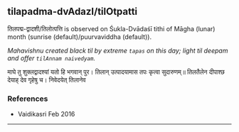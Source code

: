 ## tilapadma-dvAdazI/tilOtpatti
तिलपद्म-द्वादशी/तिलोत्पत्ति is observed on Śukla-Dvādaśī tithi of Māgha (lunar) month (sunrise (default)/puurvaviddha (default)).

_Mahavishnu created black til by extreme `tapas` on this day; light til deepam and offer `tilAnnam naivedyam`._

माघे तु शुक्लद्वादश्यां यतो हि भगवान् पुर।
तिलान् उत्पादयामास तपः कृत्वा सुदारुणम्॥
तिलतैलेन दीपाश्छ देयाह् देव गृहेषु च।
निवेदयेत् तिलानेव
### References
* Vaidikasri Feb 2016


---

